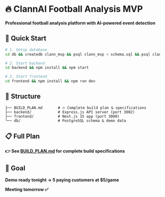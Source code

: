 # 🔥 ClannAI Football Analysis MVP

**Professional football analysis platform with AI-powered event detection**

## 🚀 Quick Start

```bash
# 1. Setup database
cd db && createdb clann_mvp && psql clann_mvp < schema.sql && psql clann_mvp < seeds/demo_data.sql

# 2. Start backend  
cd backend && npm install && npm start

# 3. Start frontend
cd frontend && npm install && npm run dev
```

## 📁 Structure

```
├── BUILD_PLAN.md       # 🔥 Complete build plan & specifications
├── backend/            # Express.js API server (port 3002)
├── frontend/           # Next.js 15 app (port 3000)  
└── db/                 # PostgreSQL schema & demo data
```

## 📋 Full Plan

**👉 See [BUILD_PLAN.md](BUILD_PLAN.md) for complete build specifications**

## 🎯 Goal

**Demo ready tonight → 5 paying customers at $5/game**

**Meeting tomorrow ✅** 